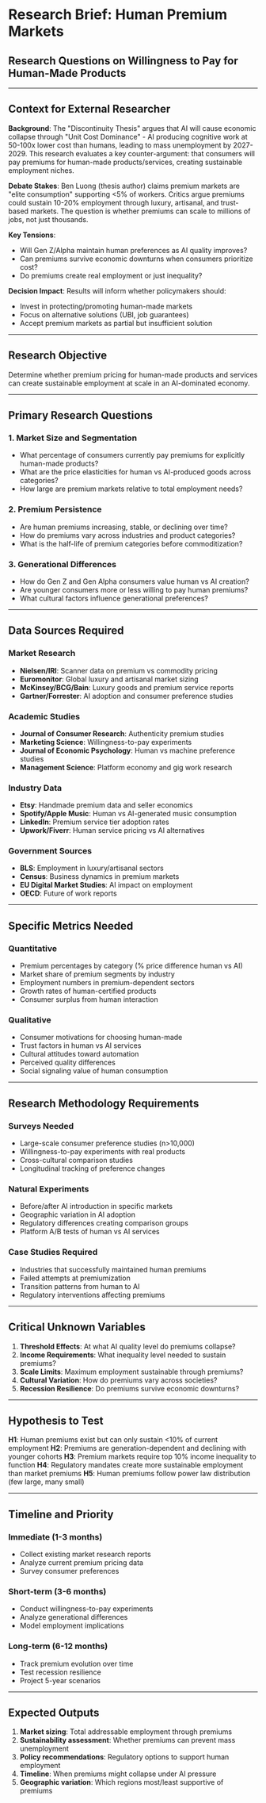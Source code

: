 # Research Brief: Human Premium Markets
## Research Questions on Willingness to Pay for Human-Made Products

---

## Context for External Researcher

**Background**: The "Discontinuity Thesis" argues that AI will cause economic collapse through "Unit Cost Dominance" - AI producing cognitive work at 50-100x lower cost than humans, leading to mass unemployment by 2027-2029. This research evaluates a key counter-argument: that consumers will pay premiums for human-made products/services, creating sustainable employment niches.

**Debate Stakes**: Ben Luong (thesis author) claims premium markets are "elite consumption" supporting <5% of workers. Critics argue premiums could sustain 10-20% employment through luxury, artisanal, and trust-based markets. The question is whether premiums can scale to millions of jobs, not just thousands.

**Key Tensions**: 
- Will Gen Z/Alpha maintain human preferences as AI quality improves?
- Can premiums survive economic downturns when consumers prioritize cost?
- Do premiums create real employment or just inequality?

**Decision Impact**: Results will inform whether policymakers should:
- Invest in protecting/promoting human-made markets
- Focus on alternative solutions (UBI, job guarantees)
- Accept premium markets as partial but insufficient solution

---

## Research Objective

Determine whether premium pricing for human-made products and services can create sustainable employment at scale in an AI-dominated economy.

---

## Primary Research Questions

### 1. Market Size and Segmentation
- What percentage of consumers currently pay premiums for explicitly human-made products?
- What are the price elasticities for human vs AI-produced goods across categories?
- How large are premium markets relative to total employment needs?

### 2. Premium Persistence 
- Are human premiums increasing, stable, or declining over time?
- How do premiums vary across industries and product categories?
- What is the half-life of premium categories before commoditization?

### 3. Generational Differences
- How do Gen Z and Gen Alpha consumers value human vs AI creation?
- Are younger consumers more or less willing to pay human premiums?
- What cultural factors influence generational preferences?

---

## Data Sources Required

### Market Research
- **Nielsen/IRI**: Scanner data on premium vs commodity pricing
- **Euromonitor**: Global luxury and artisanal market sizing
- **McKinsey/BCG/Bain**: Luxury goods and premium service reports
- **Gartner/Forrester**: AI adoption and consumer preference studies

### Academic Studies
- **Journal of Consumer Research**: Authenticity premium studies
- **Marketing Science**: Willingness-to-pay experiments
- **Journal of Economic Psychology**: Human vs machine preference studies
- **Management Science**: Platform economy and gig work research

### Industry Data
- **Etsy**: Handmade premium data and seller economics
- **Spotify/Apple Music**: Human vs AI-generated music consumption
- **LinkedIn**: Premium service tier adoption rates
- **Upwork/Fiverr**: Human service pricing vs AI alternatives

### Government Sources
- **BLS**: Employment in luxury/artisanal sectors
- **Census**: Business dynamics in premium markets
- **EU Digital Market Studies**: AI impact on employment
- **OECD**: Future of work reports

---

## Specific Metrics Needed

### Quantitative
- Premium percentages by category (% price difference human vs AI)
- Market share of premium segments by industry
- Employment numbers in premium-dependent sectors
- Growth rates of human-certified products
- Consumer surplus from human interaction

### Qualitative
- Consumer motivations for choosing human-made
- Trust factors in human vs AI services
- Cultural attitudes toward automation
- Perceived quality differences
- Social signaling value of human consumption

---

## Research Methodology Requirements

### Surveys Needed
- Large-scale consumer preference studies (n>10,000)
- Willingness-to-pay experiments with real products
- Cross-cultural comparison studies
- Longitudinal tracking of preference changes

### Natural Experiments
- Before/after AI introduction in specific markets
- Geographic variation in AI adoption
- Regulatory differences creating comparison groups
- Platform A/B tests of human vs AI services

### Case Studies Required
- Industries that successfully maintained human premiums
- Failed attempts at premiumization
- Transition patterns from human to AI
- Regulatory interventions affecting premiums

---

## Critical Unknown Variables

1. **Threshold Effects**: At what AI quality level do premiums collapse?
2. **Income Requirements**: What inequality level needed to sustain premiums?
3. **Scale Limits**: Maximum employment sustainable through premiums?
4. **Cultural Variation**: How do premiums vary across societies?
5. **Recession Resilience**: Do premiums survive economic downturns?

---

## Hypothesis to Test

**H1**: Human premiums exist but can only sustain <10% of current employment
**H2**: Premiums are generation-dependent and declining with younger cohorts
**H3**: Premium markets require top 10% income inequality to function
**H4**: Regulatory mandates create more sustainable employment than market premiums
**H5**: Human premiums follow power law distribution (few large, many small)

---

## Timeline and Priority

### Immediate (1-3 months)
- Collect existing market research reports
- Analyze current premium pricing data
- Survey consumer preferences

### Short-term (3-6 months)
- Conduct willingness-to-pay experiments
- Analyze generational differences
- Model employment implications

### Long-term (6-12 months)
- Track premium evolution over time
- Test recession resilience
- Project 5-year scenarios

---

## Expected Outputs

1. **Market sizing**: Total addressable employment through premiums
2. **Sustainability assessment**: Whether premiums can prevent mass unemployment
3. **Policy recommendations**: Regulatory options to support human employment
4. **Timeline**: When premiums might collapse under AI pressure
5. **Geographic variation**: Which regions most/least supportive of premiums